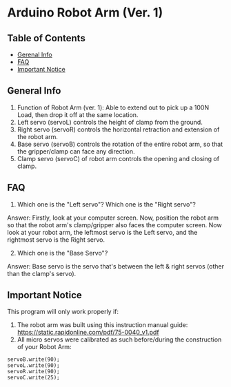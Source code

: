 # Arduino Robot Arm (Ver. 1)
## Table of Contents
* [Gerenal Info](#general-info)
* [FAQ](#faq)
* [Important Notice](#important-notice)

## General Info
1) Function of Robot Arm (ver. 1): Able to extend out to pick up a 100N Load, then drop it off at the same location.
2) Left servo (servoL) controls the height of clamp from the ground. 
3) Right servo (servoR) controls the horizontal retraction and extension of the robot arm.
4) Base servo (servoB) controls the rotation of the entire robot arm, so that the gripper/clamp can face any direction.
5) Clamp servo (servoC) of robot arm controls the opening and closing of clamp. 

## FAQ
1) Which one is the "Left servo"? Which one is the "Right servo"?

Answer: Firstly, look at your computer screen. Now, position the robot arm so that the robot arm's clamp/gripper also faces the computer screen. Now look at your robot arm, the leftmost servo is the Left servo, and the rightmost servo is the Right servo.

2) Which one is the "Base Servo"?

Answer: Base servo is the servo that's between the left & right servos (other than the clamp's servo).

## Important Notice
This program will only work properly if:
  1) The robot arm was built using this instruction manual guide: https://static.rapidonline.com/pdf/75-0040_v1.pdf
  2) All micro servos were calibrated as such before/during the construction of your Robot Arm:
  ```
  servoB.write(90);
  servoL.write(90);
  servoR.write(90);
  servoC.write(25);
  ```
